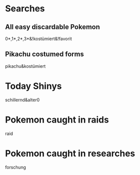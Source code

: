 # Searches


## All easy discardable Pokemon
0*,1*,2*,3*&!kostümiert&!favorit

## Pikachu costumed forms
pikachu&kostümiert

# Today Shinys
schillernd&alter0

# Pokemon caught in raids
raid

# Pokemon caught in researches
forschung